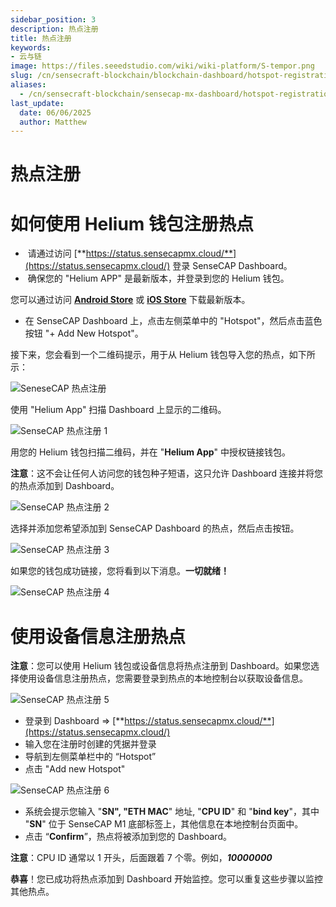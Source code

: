```yaml
---
sidebar_position: 3
description: 热点注册
title: 热点注册
keywords:
- 云与链
image: https://files.seeedstudio.com/wiki/wiki-platform/S-tempor.png
slug: /cn/sensecraft-blockchain/blockchain-dashboard/hotspot-registration
aliases:
  - /cn/sensecraft-blockchain/sensecap-mx-dashboard/hotspot-registration
last_update:
  date: 06/06/2025
  author: Matthew
---
```


# 热点注册

**如何使用 Helium 钱包注册热点**
===============================================

*    请通过访问 [**https://status.sensecapmx.cloud/**](https://status.sensecapmx.cloud/) 登录 SenseCAP Dashboard。
*    确保您的 "Helium APP" 是最新版本，并登录到您的 Helium 钱包。

您可以通过访问 [**Android Store**](https://play.google.com/store/apps/details?id=com.helium.wallet&hl=en_US) 或 [**iOS Store**](https://apps.apple.com/app/id1450463605) 下载最新版本。

*   在 SenseCAP Dashboard 上，点击左侧菜单中的 "Hotspot"，然后点击蓝色按钮 "+ Add New Hotspot"。

接下来，您会看到一个二维码提示，用于从 Helium 钱包导入您的热点，如下所示：

![SeneseCAP 热点注册](https://www.sensecapmx.com/wp-content/uploads/2022/07/dash-qr.png)

使用 "Helium App" 扫描 Dashboard 上显示的二维码。

![SenseCAP 热点注册 1](https://www.sensecapmx.com/wp-content/uploads/2022/07/step-1-register.png)

用您的 Helium 钱包扫描二维码，并在 "**Helium App**" 中授权链接钱包。

**注意**：这不会让任何人访问您的钱包种子短语，这只允许 Dashboard 连接并将您的热点添加到 Dashboard。

![SenseCAP 热点注册 2](https://www.sensecapmx.com/wp-content/uploads/2022/07/step-2-register.png)

选择并添加您希望添加到 SenseCAP Dashboard 的热点，然后点击按钮。

![SenseCAP 热点注册 3](https://www.sensecapmx.com/wp-content/uploads/2022/07/step-3-register.png)

如果您的钱包成功链接，您将看到以下消息。**一切就绪！**

![SenseCAP 热点注册 4](https://www.sensecapmx.com/wp-content/uploads/2022/07/step-4-register.png)

**使用设备信息注册热点**
=============================================

**注意**：您可以使用 Helium 钱包或设备信息将热点注册到 Dashboard。如果您选择使用设备信息注册热点，您需要登录到热点的本地控制台以获取设备信息。

![SenseCAP 热点注册 5](https://www.sensecapmx.com/wp-content/uploads/2022/07/image-6-1.png)

*   登录到 Dashboard ⇒ [**https://status.sensecapmx.cloud/**](https://status.sensecapmx.cloud/)
*   输入您在注册时创建的凭据并登录
*   导航到左侧菜单栏中的 “Hotspot”
*   点击 "Add new Hotspot"

![SenseCAP 热点注册 6](https://www.sensecapmx.com/wp-content/uploads/2022/07/image-7-1.png)

*   系统会提示您输入 "**SN", "ETH MAC**" 地址, "**CPU ID**" 和 "**bind key**"，其中 "**SN**" 位于 SenseCAP M1 底部标签上，其他信息在本地控制台页面中。
*   点击 “**Confirm**”，热点将被添加到您的 Dashboard。

**注意**：CPU ID 通常以 1 开头，后面跟着 7 个零。例如，_**10000000**_

**恭喜**！您已成功将热点添加到 Dashboard 开始监控。您可以重复这些步骤以监控其他热点。